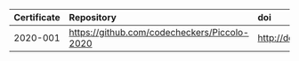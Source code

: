 |Certificate |Repository                                   |doi                                     |
|:-----------|:--------------------------------------------|:---------------------------------------|
|2020-001    |https://github.com/codecheckers/Piccolo-2020 |<http://doi.org/10.5281/zenodo.3674056> |
